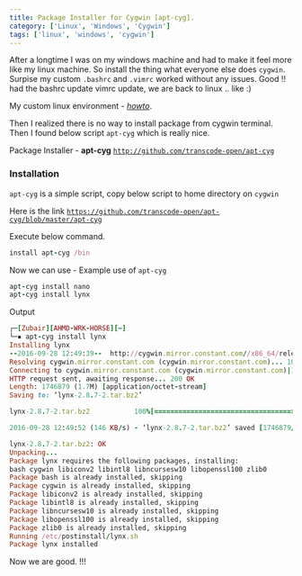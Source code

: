 ```yaml
---
title: Package Installer for Cygwin [apt-cyg].
category: ['Linux', 'Windows', 'Cygwin']
tags: ['linux', 'windows', 'cygwin']
---
```


After a longtime I was on my windows machine and had to make it feel more like my linux machine. So install the thing what everyone else does `cygwin`.
Surpise my custom `.bashrc` and `.vimrc` worked without any issues. Good !! had the bashrc update vimrc update, we are back to linux .. like :)

My custom linux environment - [_howto_](https://zubayr.github.io/linux-env/).

Then I realized there is no way to install package from cygwin terminal.
Then I found below script `apt-cyg` which is really nice.

Package Installer - **apt-cyg**  [`http://github.com/transcode-open/apt-cyg`](http://github.com/transcode-open/apt-cyg)

### Installation

`apt-cyg` is a simple script, copy below script to home directory on `cygwin`

Here is the link [`https://github.com/transcode-open/apt-cyg/blob/master/apt-cyg`](https://github.com/transcode-open/apt-cyg/blob/master/apt-cyg)

Execute below command.

~~~ ruby
install apt-cyg /bin
~~~

Now we can use - Example use of `apt-cyg`

~~~ ruby
apt-cyg install nano
apt-cyg install lynx
~~~

Output

~~~ ruby
┌─[Zubair][AHMD-WRK-HORSE][~]
└─▪ apt-cyg install lynx
Installing lynx
--2016-09-28 12:49:39--  http://cygwin.mirror.constant.com//x86_64/release/lynx/lynx-2.8.7-2.tar.bz2
Resolving cygwin.mirror.constant.com (cygwin.mirror.constant.com)... 108.61.5.83
Connecting to cygwin.mirror.constant.com (cygwin.mirror.constant.com)|108.61.5.83|:80... connected.
HTTP request sent, awaiting response... 200 OK
Length: 1746879 (1.7M) [application/octet-stream]
Saving to: ‘lynx-2.8.7-2.tar.bz2’

lynx-2.8.7-2.tar.bz2           100%[==================================>]   1.67M   181KB/s    in 12s

2016-09-28 12:49:52 (146 KB/s) - ‘lynx-2.8.7-2.tar.bz2’ saved [1746879/1746879]

lynx-2.8.7-2.tar.bz2: OK
Unpacking...
Package lynx requires the following packages, installing:
bash cygwin libiconv2 libintl8 libncursesw10 libopenssl100 zlib0
Package bash is already installed, skipping
Package cygwin is already installed, skipping
Package libiconv2 is already installed, skipping
Package libintl8 is already installed, skipping
Package libncursesw10 is already installed, skipping
Package libopenssl100 is already installed, skipping
Package zlib0 is already installed, skipping
Running /etc/postinstall/lynx.sh
Package lynx installed
~~~

Now we are good. !!!
